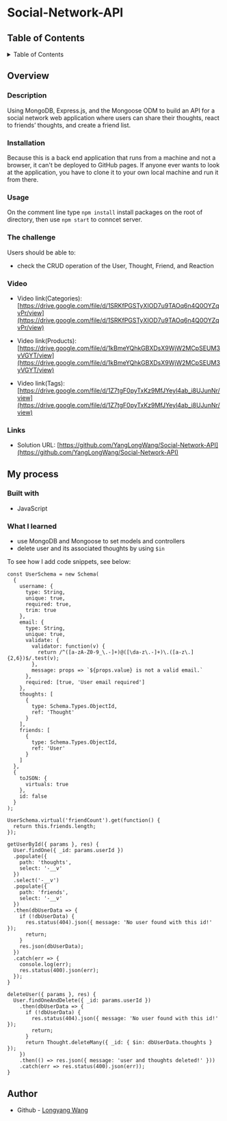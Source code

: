 # Social-Network-API

## Table of Contents 

<details>
<summary>Table of Contents</summary>

- [Overview](#overview)
  - [Description](#description)
  - [Installation](#installation)
  - [Usage](#usage)
  - [The challenge](#the-challenge)
  - [Video](#video)
  - [Links](#links)
- [My process](#my-process)
  - [Built with](#built-with)
  - [What I learned](#what-i-learned)
- [Author](#author)

</details>

## Overview

### Description

Using MongoDB, Express.js, and the Mongoose ODM to build an API for a social network web application where users can share their thoughts, react to friends’ thoughts, and create a friend list.


### Installation

Because this is a back end application that runs from a machine and not a browser, it can't be deployed to GitHub pages. If anyone ever wants to look at the application, you have to clone it to your own local machine and run it from there.


### Usage

On the comment line type `npm install` install packages on the root of directory, then use `npm start` to conncet server.

### The challenge

Users should be able to:

- check the CRUD operation of the User, Thought, Friend, and Reaction

### Video

- Video link(Categories): [https://drive.google.com/file/d/1SRKfPGSTyXIOD7u9TAOq6n4Q0OYZqvPr/view](https://drive.google.com/file/d/1SRKfPGSTyXIOD7u9TAOq6n4Q0OYZqvPr/view)

- Video link(Products): [https://drive.google.com/file/d/1kBmeYQhkGBXDsX9WjW2MCpSEUM3yVGYT/view](https://drive.google.com/file/d/1kBmeYQhkGBXDsX9WjW2MCpSEUM3yVGYT/view)

- Video link(Tags): [https://drive.google.com/file/d/1Z7tgF0pyTxKz9MfJYeyl4ab_i8UJunNr/view](https://drive.google.com/file/d/1Z7tgF0pyTxKz9MfJYeyl4ab_i8UJunNr/view)

### Links

- Solution URL: [https://github.com/YangLongWang/Social-Network-API](https://github.com/YangLongWang/Social-Network-API)

## My process

### Built with

- JavaScript

### What I learned

- use MongoDB and Mongoose to set models and controllers
- delete user and its associated thoughts by using `$in`

To see how I add code snippets, see below:

```JS
const UserSchema = new Schema(
  {
    username: {
      type: String,
      unique: true,
      required: true,
      trim: true
    },
    email: {
      type: String,
      unique: true,
      validate: {
        validator: function(v) {
          return /^([a-zA-Z0-9_\.-]+)@([\da-z\.-]+)\.([a-z\.]{2,6})$/.test(v);
        },
        message: props => `${props.value} is not a valid email.`
      },
      required: [true, 'User email required']
    },
    thoughts: [
      {
        type: Schema.Types.ObjectId,
        ref: 'Thought'
      }
    ],
    friends: [
      {
        type: Schema.Types.ObjectId,
        ref: 'User'
      }
    ]
  },
  {
    toJSON: {
      virtuals: true
    },
    id: false
  }
);

UserSchema.virtual('friendCount').get(function() {
  return this.friends.length;
});

getUserById({ params }, res) {
  User.findOne({ _id: params.userId })
  .populate({
    path: 'thoughts',
    select: '-__v'
  })
  .select('-__v')
  .populate({
    path: 'friends',
    select: '-__v'
  })
  .then(dbUserData => {
    if (!dbUserData) {
      res.status(404).json({ message: 'No user found with this id!' });
      return;
    }
    res.json(dbUserData);
  })
  .catch(err => {
    console.log(err);
    res.status(400).json(err);
  });
}

deleteUser({ params }, res) {
  User.findOneAndDelete({ _id: params.userId })
    .then(dbUserData => {
      if (!dbUserData) {
        res.status(404).json({ message: 'No user found with this id!' });
        return;
      } 
      return Thought.deleteMany({ _id: { $in: dbUserData.thoughts } });
    })
    .then(() => res.json({ message: 'user and thoughts deleted!' }))
    .catch(err => res.status(400).json(err));
}
```

## Author

- Github - [Longyang Wang](https://github.com/YangLongWang)
